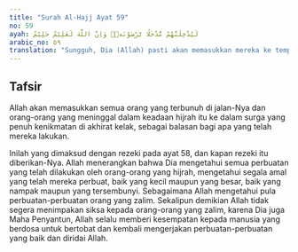 ```yaml
---
title: "Surah Al-Hajj Ayat 59"
no: 59
ayah: لَيُدْخِلَنَّهُمْ مُّدْخَلًا يَّرْضَوْنَهٗۗ وَاِنَّ اللّٰهَ لَعَلِيْمٌ حَلِيْمٌ
arabic_no: ٥٩
translation: "Sungguh, Dia (Allah) pasti akan memasukkan mereka ke tempat masuk (surga) yang mereka sukai. Dan sesungguhnya Allah Maha Mengetahui, Maha Penyantun."
---
```


## Tafsir

Allah akan memasukkan semua orang yang terbunuh di jalan-Nya dan orang-orang yang meninggal dalam keadaan hijrah itu ke dalam surga yang penuh kenikmatan di akhirat kelak, sebagai balasan bagi apa yang telah mereka lakukan.

Inilah yang dimaksud dengan rezeki pada ayat 58, dan kapan rezeki itu diberikan-Nya. Allah menerangkan bahwa Dia mengetahui semua perbuatan yang telah dilakukan oleh orang-orang yang hijrah, mengetahui segala amal yang telah mereka perbuat, baik yang kecil maupun yang besar, baik yang nampak maupun yang tersembunyi. Sebagaimana Allah mengetahui pula perbuatan-perbuatan orang yang zalim. Sekalipun demikian Allah tidak segera menimpakan siksa kepada orang-orang yang zalim, karena Dia juga Maha Penyantun, Allah selalu memberi kesempatan kepada manusia yang berdosa untuk bertobat dan kembali mengerjakan perbuatan-perbuatan yang baik dan diridai Allah.